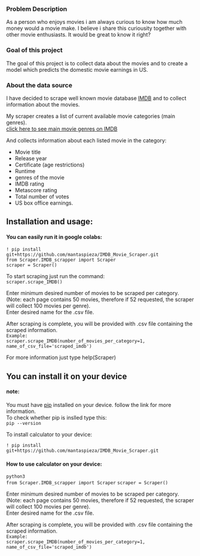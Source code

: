 ### Problem Description

As a person who enjoys movies i am always curious to know how much money would a movie make. I believe i share this curiousity together with other movie enthusiasts. It would be great to know it right?

### Goal of this project

The goal of this project is to collect data about the movies and to create a model which predicts the domestic movie earnings in US.

### About the data source

I have decided to scrape well known movie database [IMDB](https://www.imdb.com/?ref_=nv_home) and to collect information about the movies.

My scraper creates a list of current available movie categories (main genres).  
[click here to see main movie genres on IMDB](https://www.imdb.com/feature/genre/?ref_=nv_ch_gr)

And collects information about each listed movie in the category:
* Movie title
* Release year
* Certificate (age restrictions)
* Runtime
* genres of the movie
* IMDB rating
* Metascore rating
* Total number of votes
* US box office earnings.

## Installation and usage:    

#### You can easily run it in google colabs:  

`! pip install git+https://github.com/mantaspieza/IMDB_Movie_Scraper.git`  
`from Scraper.IMDB_scrapper import Scraper`  
`scraper = Scraper()`  
  
To start scraping just run the command:   
`scraper.scrape_IMDB()`

Enter minimum desired number of movies to be scraped per category. (Note: each page contains 50 movies, therefore if 52 requested, the scraper will collect 100 movies per genre).  
Enter desired name for the .csv file.

After scraping is complete, you will be provided with .csv file containing the scraped information.  
`Example:`  
``scraper.scrape_IMDB(number_of_movies_per_category=1,
                    name_of_csv_file='scraped_imdb')``

For more information just type help(Scraper)


## You can install it on your device  
#### note:    
You must have [pip](https://github.com/pypa/pip) installed on your device. follow the link for more information.    
To check whether pip is inslled type this:  
`pip --version`  

To install calculator to your device:  

`! pip install git+https://github.com/mantaspieza/IMDB_Movie_Scraper.git`


#### How to use calculator on your device:   

`python3`  
`from Scraper.IMDB_scrapper import Scraper`
`scraper = Scraper()`

Enter minimum desired number of movies to be scraped per category. (Note: each page contains 50 movies, therefore if 52 requested, the scraper will collect 100 movies per genre).  
Enter desired name for the .csv file.

After scraping is complete, you will be provided with .csv file containing the scraped information.  
`Example:`  
``scraper.scrape_IMDB(number_of_movies_per_category=1,
                    name_of_csv_file='scraped_imdb')``



